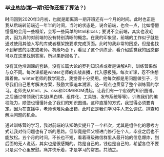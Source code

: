 ### 毕业总结(第一期1班你还报了算法？)

时间回到2020年3月初，也就是距离第一期开班还有一个月的时间。此时也正是我从后端转前端近一年半的时间。当时的状态是，说会前端，也会一点，比如懵懵懂懂的会用一些框架，会写一些简单的html和css；要说不会前端，其实也没毛病，因为真的对前端的没有特别清晰的概念。在我的印象里，前端的工作似乎就是通过使用其他人写的库或者框架按要求完成页面。此时的我非常的困惑，但是也找不到解惑的朋友或老师。机缘巧合下，看见了这个训练营，看介绍感觉我的困惑都可以在这里找到答案，所以果断报名了。

没有其他培训课的套路，没有长篇大论的罗列知识点或者是讲解API，训练营果然与众不同。每次课都是winter老师的实战直播，代入感极强。每次听课，忍不住想跟着做。winter老师的教学观念，我觉得十分受用。他每次都是用问题做引子，引导我们自己思考解决方案，鼓励大家追本溯源。这一观点也贯穿了整个训练营的学习。老师先从html、js、css和DOM/BOM讲起，让我们有一个宏观的知识图谱。之后通过带领我们实战(黑白棋、组件化、工具链、发布系统等等)，训练我们的编程能力，顺便也慢慢补全了我们的知识图谱。这种直播的方式，我觉得必须要肯定。因为在直播中，老师也难免会出错，此时正是我们学习牛人怎么调试、排查和解决问题的机会。

通过训练营的学习，我对前端的认知确实提升了一个档次，尤其是组件化的思考方式让我对待问题也有了新的思路。但毕竟是师父领进门修行在个人，毕业之后也不能放松。五个月的时间，不长也不短，看着班级微信群里从最开始的信息爆炸，到后面的无人说话，其实也是很感慨的。路是自己的，钱也是自己的，希望各位不要只是买个心里安慰。痛并快乐着，才是学习的常态。共勉之。